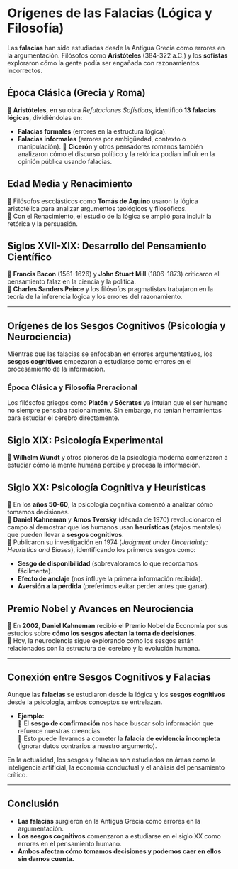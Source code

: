 # **Orígenes de las Falacias (Lógica y Filosofía)**

Las **falacias** han sido estudiadas desde la Antigua Grecia como errores en la argumentación. Filósofos como **Aristóteles** (384-322 a.C.) y los **sofistas** exploraron cómo la gente podía ser engañada con razonamientos incorrectos.

## **Época Clásica (Grecia y Roma)**

🔹 **Aristóteles**, en su obra *Refutaciones Sofísticas*, identificó **13 falacias lógicas**, dividiéndolas en:

- **Falacias formales** (errores en la estructura lógica).
- **Falacias informales** (errores por ambigüedad, contexto o manipulación).
🔹 **Cicerón** y otros pensadores romanos también analizaron cómo el discurso político y la retórica podían influir en la opinión pública usando falacias.  

## **Edad Media y Renacimiento**

🔹 Filósofos escolásticos como **Tomás de Aquino** usaron la lógica aristotélica para analizar argumentos teológicos y filosóficos.  
🔹 Con el Renacimiento, el estudio de la lógica se amplió para incluir la retórica y la persuasión.  

## **Siglos XVII-XIX: Desarrollo del Pensamiento Científico**

🔹 **Francis Bacon** (1561-1626) y **John Stuart Mill** (1806-1873) criticaron el pensamiento falaz en la ciencia y la política.  
🔹 **Charles Sanders Peirce** y los filósofos pragmatistas trabajaron en la teoría de la inferencia lógica y los errores del razonamiento.  

---

## **Orígenes de los Sesgos Cognitivos (Psicología y Neurociencia)**

Mientras que las falacias se enfocaban en errores argumentativos, los **sesgos cognitivos** empezaron a estudiarse como errores en el procesamiento de la información.

### **Época Clásica y Filosofía Preracional**

Los filósofos griegos como **Platón** y **Sócrates** ya intuían que el ser humano no siempre pensaba racionalmente. Sin embargo, no tenían herramientas para estudiar el cerebro directamente.  

## **Siglo XIX: Psicología Experimental**

🔹 **Wilhelm Wundt** y otros pioneros de la psicología moderna comenzaron a estudiar cómo la mente humana percibe y procesa la información.  

## **Siglo XX: Psicología Cognitiva y Heurísticas**

🔹 En los **años 50-60**, la psicología cognitiva comenzó a analizar cómo tomamos decisiones.  
🔹 **Daniel Kahneman** y **Amos Tversky** (década de 1970) revolucionaron el campo al demostrar que los humanos usan **heurísticas** (atajos mentales) que pueden llevar a **sesgos cognitivos**.  
🔹 Publicaron su investigación en 1974 (*Judgment under Uncertainty: Heuristics and Biases*), identificando los primeros sesgos como:

  - **Sesgo de disponibilidad** (sobrevaloramos lo que recordamos fácilmente).
  - **Efecto de anclaje** (nos influye la primera información recibida).  
  - **Aversión a la pérdida** (preferimos evitar perder antes que ganar).  

## **Premio Nobel y Avances en Neurociencia**

🔹 En **2002**, **Daniel Kahneman** recibió el Premio Nobel de Economía por sus estudios sobre **cómo los sesgos afectan la toma de decisiones**.  
🔹 Hoy, la neurociencia sigue explorando cómo los sesgos están relacionados con la estructura del cerebro y la evolución humana.  

---

## **Conexión entre Sesgos Cognitivos y Falacias**

Aunque las **falacias** se estudiaron desde la lógica y los **sesgos cognitivos** desde la psicología, ambos conceptos se entrelazan.  

- **Ejemplo:**  
🔹 El **sesgo de confirmación** nos hace buscar solo información que refuerce nuestras creencias.  
🔹 Esto puede llevarnos a cometer la **falacia de evidencia incompleta** (ignorar datos contrarios a nuestro argumento).  

En la actualidad, los sesgos y falacias son estudiados en áreas como la inteligencia artificial, la economía conductual y el análisis del pensamiento crítico.  

---

## **Conclusión**

- **Las falacias** surgieron en la Antigua Grecia como errores en la argumentación.  
- **Los sesgos cognitivos** comenzaron a estudiarse en el siglo XX como errores en el pensamiento humano.  
- **Ambos afectan cómo tomamos decisiones y podemos caer en ellos sin darnos cuenta.**  
